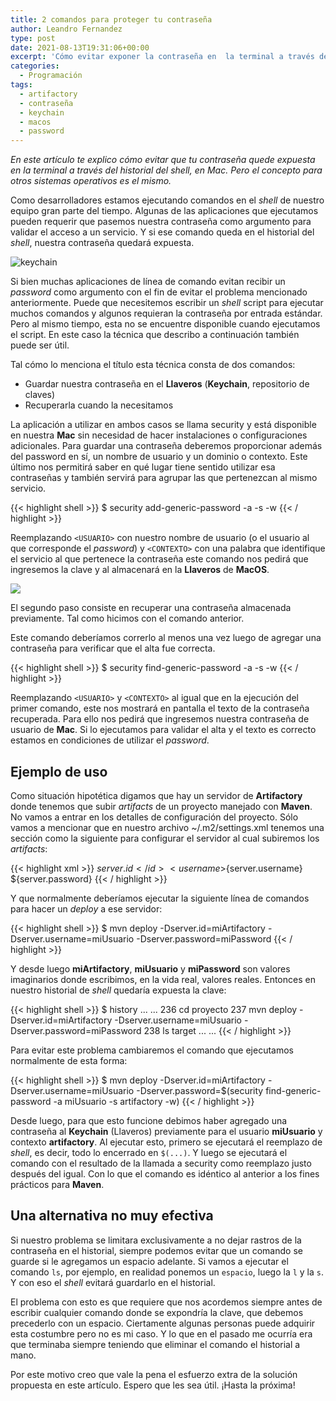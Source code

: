 ```yaml
---
title: 2 comandos para proteger tu contraseña
author: Leandro Fernandez
type: post
date: 2021-08-13T19:31:06+00:00
excerpt: 'Cómo evitar exponer la contraseña en  la terminal a través del historial de comandos del shell en MacOS.'
categories:
  - Programación
tags:
  - artifactory
  - contraseña
  - keychain
  - macos
  - password
---
```


_En este artículo te explico cómo evitar que tu contraseña quede expuesta en la terminal a través del historial del shell, en Mac. Pero el concepto para otros sistemas operativos es el mismo._

Como desarrolladores estamos ejecutando comandos en el _shell_ de nuestro equipo gran parte del tiempo. Algunas de las aplicaciones que ejecutamos pueden requerir que pasemos nuestra contraseña como argumento para validar el acceso a un servicio. Y si ese comando queda en el historial del _shell_, nuestra contraseña quedará expuesta.

![keychain](/2021/08/keychain.png)

Si bien muchas aplicaciones de línea de comando evitan recibir un _password_ como argumento con el fin de evitar el problema mencionado anteriormente. Puede que necesitemos escribir un _shell_ script para ejecutar muchos comandos y algunos requieran la contraseña por entrada estándar. Pero al mismo tiempo, esta no se encuentre disponible cuando ejecutamos el script. En este caso la técnica que describo a continuación también puede ser útil.

<!--more-->

Tal cómo lo menciona el título esta técnica consta de dos comandos:

  * Guardar nuestra contraseña en el **Llaveros** (**Keychain**, repositorio de claves)
  * Recuperarla cuando la necesitamos

La aplicación a utilizar en ambos casos se llama security y está disponible en nuestra **Mac** sin necesidad de hacer instalaciones o configuraciones adicionales. Para guardar una contraseña deberemos proporcionar además del password en sí, un nombre de usuario y un dominio o contexto. Este último nos permitirá saber en qué lugar tiene sentido utilizar esa contraseñas y también servirá para agrupar las que pertenezcan al mismo servicio.

{{< highlight shell >}}
$ security add-generic-password -a <USUARIO> -s <CONTEXTO> -w
{{< / highlight >}}

Reemplazando `<USUARIO>` con nuestro nombre de usuario (o el usuario al que corresponde el _password_) y `<CONTEXTO>` con una palabra que identifique el servicio al que pertenece la contraseña este comando nos pedirá que ingresemos la clave y al almacenará en la **Llaveros** de **MacOS**.

![](/2021/08/keychain-pass-prompt.png)

El segundo paso consiste en recuperar una contraseña almacenada previamente. Tal como hicimos con el comando anterior.

Este comando deberíamos correrlo al menos una vez luego de agregar una contraseña para verificar que el alta fue correcta.

{{< highlight shell >}}
$ security find-generic-password -a <USUARIO> -s <CONTEXTO> -w
{{< / highlight >}}

Reemplazando `<USUARIO>` y `<CONTEXTO>` al igual que en la ejecución del primer comando, este nos mostrará en pantalla el texto de la contraseña recuperada. Para ello nos pedirá que ingresemos nuestra contraseña de usuario de **Mac**. Si lo ejecutamos para validar el alta y el texto es correcto estamos en condiciones de utilizar el _password_.

## Ejemplo de uso

Como situación hipotética digamos que hay un servidor de **Artifactory** donde tenemos que subir _artifacts_ de un proyecto manejado con **Maven**. No vamos a entrar en los detalles de configuración del proyecto. Sólo vamos a mencionar que en nuestro archivo ~/.m2/settings.xml tenemos una sección como la siguiente para configurar el servidor al cual subiremos los _artifacts_:

{{< highlight xml >}}
<servers>
      <server>
        <id>${server.id}</id>
        <username>${server.username}</username>
        <password>${server.password}</password>
      </server>
  </servers>
{{< / highlight >}}

Y que normalmente deberíamos ejecutar la siguiente línea de comandos para hacer un _deploy_ a ese servidor:

{{< highlight shell >}}
$ mvn deploy -Dserver.id=miArtifactory -Dserver.username=miUsuario -Dserver.password=miPassword
{{< / highlight >}}

Y desde luego **miArtifactory**, **miUsuario** y **miPassword** son valores imaginarios donde escribimos, en la vida real, valores reales. Entonces en nuestro historial de _shell_ quedaría expuesta la clave:

{{< highlight shell >}}
$ history
...
...
236 cd proyecto
237 mvn deploy -Dserver.id=miArtifactory -Dserver.username=miUsuario -Dserver.password=miPassword
238 ls target
...
...
{{< / highlight >}}

Para evitar este problema cambiaremos el comando que ejecutamos normalmente de esta forma:

{{< highlight shell >}}
$ mvn deploy -Dserver.id=miArtifactory -Dserver.username=miUsuario -Dserver.password=$(security find-generic-password -a miUsuario -s artifactory -w)
{{< / highlight >}}

Desde luego, para que esto funcione debimos haber agregado una contraseña al **Keychain** (Llaveros) previamente para el usuario **miUsuario** y contexto **artifactory**. Al ejecutar esto, primero se ejecutará el reemplazo de _shell_, es decir, todo lo encerrado en `$(...)`. Y luego se ejecutará el comando con el resultado de la llamada a security como reemplazo justo después del igual. Con lo que el comando es idéntico al anterior a los fines prácticos para **Maven**.

## Una alternativa no muy efectiva

Si nuestro problema se limitara exclusivamente a no dejar rastros de la contraseña en el historial, siempre podemos evitar que un comando se guarde si le agregamos un espacio adelante. Si vamos a ejecutar el comando `ls`, por ejemplo, en realidad ponemos un `espacio`, luego la `l` y la `s`. Y con eso el _shell_ evitará guardarlo en el historial.

El problema con esto es que requiere que nos acordemos siempre antes de escribir cualquier comando donde se expondría la clave, que debemos precederlo con un espacio. Ciertamente algunas personas puede adquirir esta costumbre pero no es mi caso. Y lo que en el pasado me ocurría era que terminaba siempre teniendo que eliminar el comando el historial a mano.

Por este motivo creo que vale la pena el esfuerzo extra de la solución propuesta en este artículo. Espero que les sea útil. ¡Hasta la próxima!
